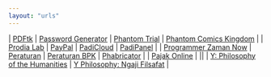 ```yaml
---
layout: "urls"
---
```


| [PDFtk](https://rahmatm.samik-ibrahim.vlsm.org/2011/05/pdftk-memotong-berkas-pdf.html) | [Password Generator](https://passwordsgenerator.net/plus/) | [Phantom Trial](http://www.phantomtrail.com/daily-comic-strips/Phantom) | [Phantom Comics Kingdom](https://www.comicskingdom.com/phantom) |
| [Prodia Lab](https://hasil.prodia.co.id/) | [PayPal](https://www.paypal.com/) | [PadiCloud](https://manage.padicloud.id/) | [PadiPanel](https://cpanel.vlsm.org/) |
| [Programmer Zaman Now](https://www.youtube.com/channel/UC14ZKB9XsDZbnHVmr4AmUpQ) | [Peraturan](https://peraturan.go.id/) | [Peraturan BPK](https://peraturan.bpk.go.id/) | [Phabricator](https://secure.phabricator.com/) |
| [Pajak Online](https://djponline.pajak.go.id/) | 
||
| [Y: Philosophy of the Humanities](https://www.youtube.com/playlist?list=PLPeStI124dee1ByfcDzRvPxKDNb0GQjmo) | [Y Philosophy: Ngaji Filsafat](https://www.youtube.com/playlist?list=PL4WN5OeL0n_ZABoKx4G9yM6FzlP0_zp18) |


